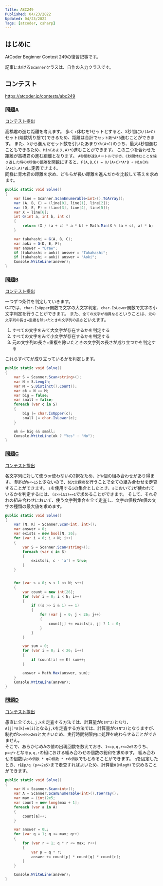 ```yaml
---
Title: ABC249
Published: 04/23/2022
Updated: 04/23/2022
Tags: [atcoder, csharp]
---
```


## はじめに

AtCoder Beginner Contest 249の復習記事です。

記事における`Scanner`クラスは、自作の入力クラスです。

## コンテスト

<https://atcoder.jp/contests/abc249>

### [問題A](https://atcoder.jp/contests/abc249/tasks/abc249_a)

[コンテスト提出](https://atcoder.jp/contests/ABC249/submissions/31188853)

高橋君の進む距離を考えます。
歩く+休むを1セットとすると、`X`秒間に`X/(A+C)`セット(端数切り捨て)できるため、距離は合計で`セット数*A*B`進むことができます。
また、`X`から進んだセット数を引いたあまり`X%(A+C)`のうち、最大`A`秒間進むこともできるため、`Min(あまり,A)*B`進むことができます。
この二つを合わせた距離が高橋君の進む距離となります。
`A秒間秒速Bメートルで歩き、C秒間休むことを繰り返した時のX秒後の距離`を関数にすると、`F(A,B,C) = X/(A+C)*A*B + Min(X%(A+C),A)*B`に定義できます。  
同様に青木君の距離を求め、どちらが長い距離を進んだかを比較して答えを求めます。

```csharp
public static void Solve()
{
    var line = Scanner.ScanEnumerable<int>().ToArray();
    var (A, B, C) = (line[0], line[1], line[2]);
    var (D, E, F) = (line[3], line[4], line[5]);
    var X = line[6];
    int G(int a, int b, int c)
    {
        return (X / (a + c) * a * b) + Math.Min(X % (a + c), a) * b;
    }

    var takahashi = G(A, B, C);
    var aoki = G(D, E, F);
    var answer = "Draw";
    if (takahashi > aoki) answer = "Takahashi";
    if (takahashi < aoki) answer = "Aoki";
    Console.WriteLine(answer);
}
```

### [問題B](https://atcoder.jp/contests/abc249/tasks/abc249_b)

[コンテスト提出](https://atcoder.jp/contests/ABC249/submissions/31188890)

一つずつ条件を判定していきます。  
C#では、`char.IsUpper`関数で文字の大文字判定、`char.IsLower`関数で文字の小文字判定を行うことができます。
また、`全ての文字が相異なる`ということは、`元の文字列の長さ=重複を除いたときの文字列の長さ`といえます。

1. すべての文字をみて大文字が存在するかを判定する
1. すべての文字をみて小文字が存在するかを判定する
1. 元の文字列の長さ=重複を除いたときの文字列の長さが成り立つかを判定する

これらすべてが成り立っているかを判定します。

```csharp
public static void Solve()
{
    var S = Scanner.Scan<string>();
    var N = S.Length;
    var M = S.Distinct().Count();
    var ok = N == M;
    var big = false;
    var small = false;
    foreach (var c in S)
    {
        big |= char.IsUpper(c);
        small |= char.IsLower(c);
    }

    ok &= big && small;
    Console.WriteLine(ok ? "Yes" : "No");
}
```

### [問題C](https://atcoder.jp/contests/abc249/tasks/abc249_c)

[コンテスト提出](https://atcoder.jp/contests/ABC249/submissions/31188932)

各文字列に対して使うor使わないの2択なため、`2^N`個の組み合わせがあり得ます。
制約が`N<=15`と少ないので、`bit全探索`を行うことで全ての組み合わせを走査することができます。
`s`を使用する`i`の集合としたとき、`s`において`i`が使われているかを判定するには、`(s>>i&1)==1`で求めることができます。
そして、それぞれの組み合わせにおいて、使う文字列集合を全て走査し、文字の個数が`K`個の文字の種類の最大値を求めます。

```csharp
public static void Solve()
{
    var (N, K) = Scanner.Scan<int, int>();
    var answer = 0;
    var exists = new bool[N, 26];
    for (var i = 0; i < N; i++)
    {
        var S = Scanner.Scan<string>();
        foreach (var c in S)
        {
            exists[i, c - 'a'] = true;
        }
    }


    for (var s = 0; s < 1 << N; s++)
    {
        var count = new int[26];
        for (var i = 0; i < N; i++)
        {
            if ((s >> i & 1) == 1)
            {
                for (var j = 0; j < 26; j++)
                {
                    count[j] += exists[i, j] ? 1 : 0;
                }
            }
        }

        var sum = 0;
        for (var i = 0; i < 26; i++)
        {
            if (count[i] == K) sum++;
        }

        answer = Math.Max(answer, sum);
    }
    Console.WriteLine(answer);
}
```

### [問題D](https://atcoder.jp/contests/abc249/tasks/abc249_d)

[コンテスト提出](https://atcoder.jp/contests/ABC249/submissions/31192606)

愚直に全ての`i,j,k`を走査する方法では、計算量が`O(N^3)`となり、`A[j]*A[k]=A[i]`となる`j,k`を走査する方法では、計算量が`O(N^2)`となりますが、制約が`1<=N<=2e5`と大きいため、実行時間制限内に処理を終わらせることができません。  
そこで、あらかじめAの値の出現回数を数えておき、`1<=p,q,r<=2e5`のうち、`p=q*r`となる`p,q,r`の組における組み合わせの個数の総和を求めます。
組み合わせの個数は`pの個数 * qの個数 * rの個数`でもとめることができます。
`q`を固定したとき、`r`は`p/q (p<=2e5)`まで走査すればよいため、計算量`O(MlogM)`で求めることができます。

```csharp
public static void Solve()
{
    var N = Scanner.Scan<int>();
    var A = Scanner.ScanEnumerable<int>().ToArray();
    var max = (int)2e5;
    var count = new long[max + 1];
    foreach (var a in A)
    {
        count[a]++;
    }

    var answer = 0L;
    for (var q = 1; q <= max; q++)
    {
        for (var r = 1; q * r <= max; r++)
        {
            var p = q * r;
            answer += count[p] * count[q] * count[r];
        }
    }

    Console.WriteLine(answer);
}
```
